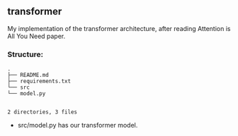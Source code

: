 ## transformer

My implementation of the transformer architecture,
after reading Attention is All You Need paper.

### Structure:

```
.
├── README.md
├── requirements.txt
└── src
└── model.py


2 directories, 3 files
```

- src/model.py has our transformer model.

